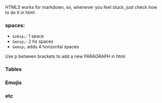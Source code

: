 HTML5 works  for markdown, so, whenever you feel stuck, just  check how to do it in html:

### spaces:  
* `&nbsp;`: 1 space  
* `&ensp;`: 2 hz spaces  
* `&emsp;`  adds 4 horizontal spaces  


<p>Use p between brackets to add a new PARAGRAPH in html</p>

### Tables

### Emojis

### etc
